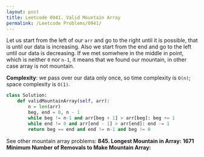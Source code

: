 ```yaml
---
layout: post
title: Leetcode 0941. Valid Mountain Array
permalink: /Leetcode Problems/0941/
---
```


Let us start from the left of our `arr` and go to the right until it is possible, that is until our data is increasing. Also we start from the end and go to the left until our data is decreasing. If we met somwhere in the middle in point, which is neither `0` nor `n-1`, it means that we found our mountain, in other case array is not mountain.

**Complexity**: we pass over our data only once, so time complexity is `O(n)`; space complexity is `O(1)`.

```python
class Solution:
    def validMountainArray(self, arr):
        n = len(arr)
        beg, end = 0, n - 1
        while beg != n-1 and arr[beg + 1] > arr[beg]: beg += 1
        while end != 0 and arr[end - 1] > arr[end]: end -= 1 
        return beg == end and end != n-1 and beg != 0
```

See other mountain array problems:
**845. Longest Mountain in Array:** 
**1671 Minimum Number of Removals to Make Mountain Array:**